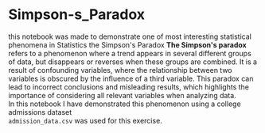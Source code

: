 # Simpson-s_Paradox
this notebook was made to demonstrate one of  most interesting statistical phenomena in Statistics the Simpson's Paradox
**The Simpson's paradox** refers to a phenomenon where a trend appears in several different groups of data, but disappears or reverses when these groups are combined. It is a result of confounding variables, where the relationship between two variables is obscured by the influence of a third variable. This paradox can lead to incorrect conclusions and misleading results, which highlights the importance of considering all relevant variables when analyzing data. <br>
In this notebook I have demonstrated this phenomenon using a college admissions dataset<br>
`admission_data.csv` was used for this exercise. <br>
